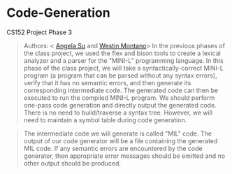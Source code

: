 # Code-Generation
CS152 Project Phase 3
 > Authors: \< [Angela Su](https://github.com/Angela-Su) and [Westin Montano](https://github.com/westinm01)\>
>In the previous phases of the class project, we used the flex and bison tools to create a lexical analyzer and a parser for the "MINI-L" programming language. In this phase of the class project, we will take a syntactically-correct MINI-L program (a program that can be parsed without any syntax errors), verify that it has no semantic errors, and then generate its corresponding intermediate code. The generated code can then be executed to run the compiled MINI-L program.
>We should perform one-pass code generation and directly output the generated code. There is no need to build/traverse a syntax tree. However, we will need to maintain a symbol table during code generation.

>The intermediate code we will generate is called "MIL" code. 
>The output of our code generator will be a file containing the generated MIL code. If any semantic errors are encountered by the code generator, then appropriate error messages should be emitted and no other output should be produced.
